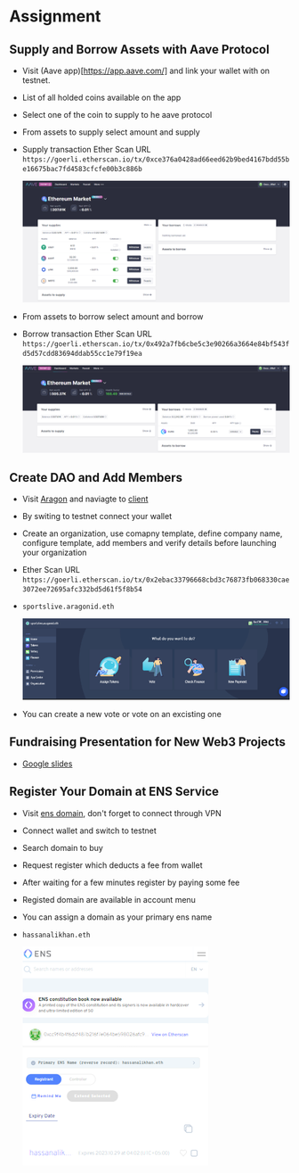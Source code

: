 # Assignment

## Supply and Borrow Assets with Aave Protocol

- Visit (Aave app)[https://app.aave.com/] and link your wallet with on testnet.
- List of all holded coins available on the app
- Select one of the coin to supply to he aave protocol
- From assets to supply select amount and supply
- Supply transaction Ether Scan URL `https://goerli.etherscan.io/tx/0xce376a0428ad66eed62b9bed4167bdd55be16675bac7fd4583cfcfe00b3c886b`

  ![Aave supplies](./1-1.PNG)

- From assets to borrow select amount and borrow
- Borrow transaction Ether Scan URL `https://goerli.etherscan.io/tx/0x492a7fb6cbe5c3e90266a3664e84bf543fd5d57cdd83694ddab55cc1e79f19ea`

  ![Aave supplies](./1-2.PNG)

## Create DAO and Add Members

- Visit [Aragon](https://aragon.org/) and naviagte to [client](https://client.aragon.org/#/)
- By switing to testnet connect your wallet
- Create an organization, use comapny template, define company name, configure template, add members and verify details before launching your organization
- Ether Scan URL `https://goerli.etherscan.io/tx/0x2ebac33796668cbd3c76873fb068330cae3072ee72695afc332bd5d61f5f8b54`
- `sportslive.aragonid.eth`

  ![Aave supplies](./1-3.PNG)

- You can create a new vote or vote on an excisting one

## Fundraising Presentation for New Web3 Projects

- [Google slides](https://docs.google.com/presentation/d/1QGqBc04fD92BFsEDDhH-qCnuFqfMbh0FkeATsvEEKuw/edit?usp=sharing)

## Register Your Domain at ENS Service

- Visit [ens domain](https://app.ens.domains/), don't forget to connect through VPN
- Connect wallet and switch to testnet
- Search domain to buy
- Request register which deducts a fee from wallet
- After waiting for a few minutes register by paying some fee
- Registed domain are available in account menu
- You can assign a domain as your primary ens name
- `hassanalikhan.eth`

  ![ENS Domain](./1-5.PNG)
